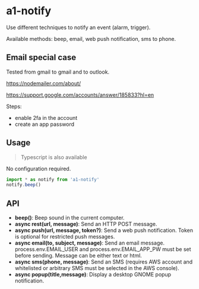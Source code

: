 # a1-notify

Use different techniques to notify an event (alarm, trigger).

Available methods: beep, email, web push notification, sms to phone.

## Email special case

Tested from gmail to gmail and to outlook.

https://nodemailer.com/about/

https://support.google.com/accounts/answer/185833?hl=en

Steps:
- enable 2fa in the account
- create an app password

## Usage

> Typescript is also available

No configuration required.

```javascript
import * as notify from 'a1-notify'
notify.beep()
```

## API

- **beep()**: Beep sound in the current computer.
- **async rest(url, message)**: Send an HTTP POST message.
- **async push(url, message, token?)**: Send a web push notification. Token is optional for restricted push messages.
- **async email(to, subject, message)**: Send an email message. process.env.EMAIL_USER and process.env.EMAIL_APP_PW must be set before sending. Message can be either text or html.
- **async sms(phone, message)**: Send an SMS (requires AWS account and whitelisted or arbitrary SMS must be selected in the AWS console).
- **async popup(title,message)**: Display a desktop GNOME popup notification.